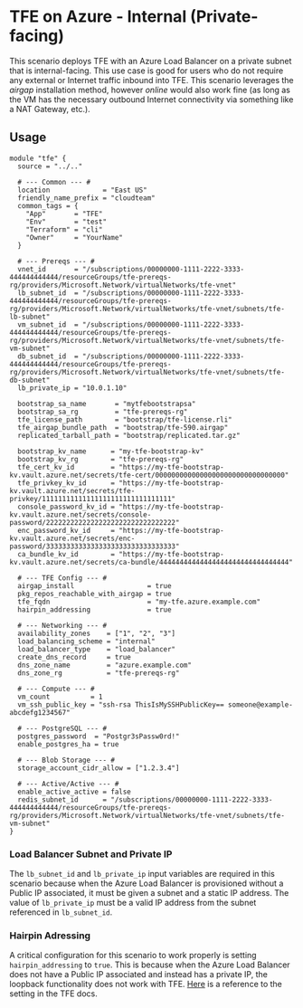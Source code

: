 # TFE on Azure - Internal (Private-facing)
This scenario deploys TFE with an Azure Load Balancer on a private subnet that is internal-facing. This use case is good for users who do not require any external or Internet traffic inbound into TFE. This scenario leverages the _airgap_ installation method, however _online_ would also work fine (as long as the VM has the necessary outbound Internet connectivity via something like a NAT Gateway, etc.).

## Usage
```hcl
module "tfe" {
  source = "../.."

  # --- Common --- #
  location             = "East US"
  friendly_name_prefix = "cloudteam"
  common_tags = {
    "App"       = "TFE"
    "Env"       = "test"
    "Terraform" = "cli"
    "Owner"     = "YourName"
  }

  # --- Prereqs --- #
  vnet_id       = "/subscriptions/00000000-1111-2222-3333-444444444444/resourceGroups/tfe-prereqs-rg/providers/Microsoft.Network/virtualNetworks/tfe-vnet"
  lb_subnet_id  = "/subscriptions/00000000-1111-2222-3333-444444444444/resourceGroups/tfe-prereqs-rg/providers/Microsoft.Network/virtualNetworks/tfe-vnet/subnets/tfe-lb-subnet"
  vm_subnet_id  = "/subscriptions/00000000-1111-2222-3333-444444444444/resourceGroups/tfe-prereqs-rg/providers/Microsoft.Network/virtualNetworks/tfe-vnet/subnets/tfe-vm-subnet"
  db_subnet_id  = "/subscriptions/00000000-1111-2222-3333-444444444444/resourceGroups/tfe-prereqs-rg/providers/Microsoft.Network/virtualNetworks/tfe-vnet/subnets/tfe-db-subnet"
  lb_private_ip = "10.0.1.10"
  
  bootstrap_sa_name       = "mytfebootstrapsa"
  bootstrap_sa_rg         = "tfe-prereqs-rg"
  tfe_license_path        = "bootstrap/tfe-license.rli"
  tfe_airgap_bundle_path  = "bootstrap/tfe-590.airgap"
  replicated_tarball_path = "bootstrap/replicated.tar.gz"
  
  bootstrap_kv_name      = "my-tfe-bootstrap-kv"
  bootstrap_kv_rg        = "tfe-prereqs-rg"
  tfe_cert_kv_id         = "https://my-tfe-bootstrap-kv.vault.azure.net/secrets/tfe-cert/00000000000000000000000000000000"
  tfe_privkey_kv_id      = "https://my-tfe-bootstrap-kv.vault.azure.net/secrets/tfe-privkey/11111111111111111111111111111111"
  console_password_kv_id = "https://my-tfe-bootstrap-kv.vault.azure.net/secrets/console-password/22222222222222222222222222222222"
  enc_password_kv_id     = "https://my-tfe-bootstrap-kv.vault.azure.net/secrets/enc-password/33333333333333333333333333333333"
  ca_bundle_kv_id        = "https://my-tfe-bootstrap-kv.vault.azure.net/secrets/ca-bundle/44444444444444444444444444444444"

  # --- TFE Config --- #
  airgap_install                  = true
  pkg_repos_reachable_with_airgap = true
  tfe_fqdn                        = "my-tfe.azure.example.com"
  hairpin_addressing              = true

  # --- Networking --- #
  availability_zones    = ["1", "2", "3"]
  load_balancing_scheme = "internal"
  load_balancer_type    = "load_balancer"
  create_dns_record     = true
  dns_zone_name         = "azure.example.com"
  dns_zone_rg           = "tfe-prereqs-rg"

  # --- Compute --- #
  vm_count          = 1
  vm_ssh_public_key = "ssh-rsa ThisIsMySSHPublicKey== someone@example-abcdefg1234567"

  # --- PostgreSQL --- #
  postgres_password  = "Postgr3sPassw0rd!"
  enable_postgres_ha = true

  # --- Blob Storage --- #
  storage_account_cidr_allow = ["1.2.3.4"]

  # --- Active/Active --- #
  enable_active_active = false
  redis_subnet_id      = "/subscriptions/00000000-1111-2222-3333-444444444444/resourceGroups/tfe-prereqs-rg/providers/Microsoft.Network/virtualNetworks/tfe-vnet/subnets/tfe-vm-subnet"
}
```


### Load Balancer Subnet and Private IP
The `lb_subnet_id` and `lb_private_ip` input variables are required in this scenario because when the Azure Load Balancer is provisioned without a Public IP associated, it must be given a subnet and a static IP address. The value of `lb_private_ip` must be a valid IP address from the subnet referenced in `lb_subnet_id`. 


### Hairpin Adressing
A critical configuration for this scenario to work properly is setting `hairpin_addressing` to `true`. This is because when the Azure Load Balancer does not have a Public IP associated and instead has a private IP, the loopback functionality does not work with TFE.  [Here](https://www.terraform.io/enterprise/install/automated/automating-the-installer#hairpin_addressing) is a reference to the setting in the TFE docs.
